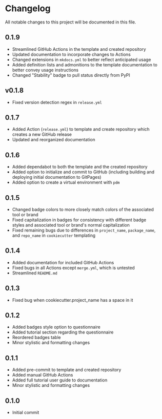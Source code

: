 # Changelog

All notable changes to this project will be documented in this file.

<!-- insertion marker -->

## 0.1.9

* Streamlined GitHub Actions in the template and created repository
* Updated documentation to incorporate changes to Actions
* Changed extensions in `mkdocs.yml` to better reflect anticipated usage
* Added definition lists and admonitions to the template documentation to better
  convey usage instructions
* Changed "Stability" badge to pull status directly from PyPI

## v0.1.8

* Fixed version detection regex in `release.yml`

## 0.1.7

* Added Action (`release.yml`) to template and create repository which creates a
  new GitHub release
* Updated and reorganized documentation

## 0.1.6

* Added dependabot to both the template and the created repository
* Added option to initialize and commit to GitHub (including building and
  deploying initial documentation to GitPages)
* Added option to create a virtual environment with `pdm`

## 0.1.5

* Changed badge colors to more closely match colors of the associated tool or brand
* Fixed capitalization in badges for consistency with different badge styles and
  associated tool or brand's normal capitalization
* Fixed remaining bugs due to differences in `project_name`, `package_name`, and
  `repo_name` in `cookiecutter` templating

## 0.1.4

* Added documentation for included GitHub Actions
* Fixed bugs in all Actions except `merge.yml`, which is untested
* Streamlined `README.md`

## 0.1.3

* Fixed bug when cookiecutter.project_name has a space in it

## 0.1.2

* Added badges style option to questionnaire
* Added tutorial section regarding the questionnaire
* Reordered badges table
* Minor stylistic and formatting changes

## 0.1.1

* Added pre-commit to template and created repository
* Added manual GitHub Actions
* Added full tutorial user guide to documentation
* Minor stylistic and formatting changes

## 0.1.0

* Initial commit
